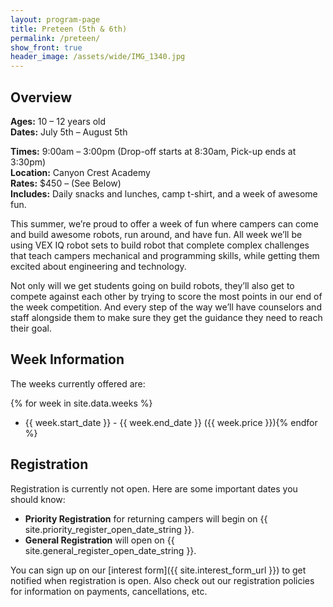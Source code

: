 ```yaml
---
layout: program-page
title: Preteen (5th & 6th)
permalink: /preteen/
show_front: true
header_image: /assets/wide/IMG_1340.jpg
---
```


## Overview
**Ages:** 10 – 12 years old  
**Dates:** July 5th – August 5th  

**Times:** 9:00am – 3:00pm (Drop-off starts at 8:30am, Pick-up ends at 3:30pm)  
**Location:** Canyon Crest Academy  
**Rates:** $450 – (See Below)  
**Includes:** Daily snacks and lunches, camp t-shirt, and a week of awesome fun.  

This summer, we’re proud to offer a week of fun where campers can come and build awesome robots, run around, and have fun. All week we’ll be using VEX IQ robot sets to build robot that complete complex challenges that teach campers mechanical and programming skills, while getting them excited about engineering and technology.

Not only will we get students going on build robots, they’ll also get to compete against each other by trying to score the most points in our end of the week competition. And every step of the way we’ll have counselors and staff alongside them to make sure they get the guidance they need to reach their goal.

## Week Information
The weeks currently offered are:

{% for week in site.data.weeks %}
- {{ week.start_date }} - {{ week.end_date }} ({{ week.price }}){% endfor %}

## Registration
Registration is currently not open. Here are some important dates you should know:

- **Priority Registration** for returning campers will begin on {{ site.priority_register_open_date_string }}.
- **General Registration** will open on {{ site.general_register_open_date_string }}.

You can sign up on our [interest form]({{ site.interest_form_url }}) to get notified when registration is open. Also check out our registration policies for information on payments, cancellations, etc.
